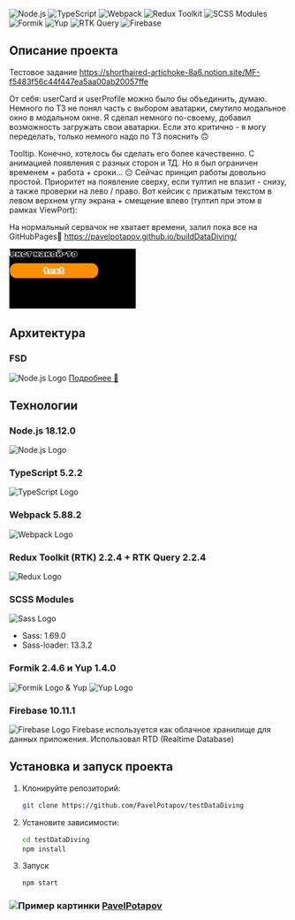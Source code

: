 ![Node.js](https://img.shields.io/badge/Node.js-18.12.0-green.svg)
![TypeScript](https://img.shields.io/badge/TypeScript-5.2.2-blue.svg)
![Webpack](https://img.shields.io/badge/Webpack-5.88.2-blue.svg)
![Redux Toolkit](https://img.shields.io/badge/Redux%20Toolkit-2.2.4-blue.svg)
![SCSS Modules](https://img.shields.io/badge/SCSS%20Modules-1.69.0%20%2B%2013.3.2-orange.svg)
![Formik](https://img.shields.io/badge/Formik-2.4.6-blue.svg)
![Yup](https://img.shields.io/badge/Yup-1.4.0-blue.svg)
![RTK Query](https://img.shields.io/badge/RTK%20Query-2.2.4-blue.svg)
![Firebase](https://img.shields.io/badge/Firebase-10.11.1-orange.svg)

## Описание проекта

Тестовое задание https://shorthaired-artichoke-8a6.notion.site/MF-f5483f56c44f447ea5aa00ab20057ffe

От себя: userCard и userProfile можно было бы объединить, думаю. Немного по ТЗ не понял часть с выбором аватарки, смутило модальное окно в модальном окне. Я сделал немного по-своему, добавил возможность загружать свои аватарки. Если это критично - я могу переделать, только немного надо по ТЗ пояснить 🙃

Tooltip. Конечно, хотелось бы сделать его более качественно. С анимацией появления с разных сторон и ТД. Но я был ограничен временем + работа + сроки... 😔
Сейчас принцип работы довольно простой. Приоритет на появление сверху, если тултип не влазит - снизу, а также проверки на лево / право.
Вот кейсик с прижатым текстом в левом верхнем углу экрана + смещение влево (тултип при этом в рамках ViewPort):

На нормальный сервачок не хватает времени, залил пока все на GitHubPages🙈
https://pavelpotapov.github.io/buildDataDiving/ 

![alt text](image.png)

## Архитектура

### FSD

<img src="https://feature-sliced.design/img/brand/logo-primary.png" alt="Node.js Logo" width="50" />
<a href="https://feature-sliced.design/docs/get-started/overview">Подробнее 🚀</a>

## Технологии

### Node.js 18.12.0

<img src="https://nodejs.org/static/images/logo.svg" alt="Node.js Logo" width="50" />

### TypeScript 5.2.2

<img src="https://cdn.worldvectorlogo.com/logos/typescript.svg" alt="TypeScript Logo" width="50" />

### Webpack 5.88.2

<img src="https://webpack.js.org/assets/icon-square-big.svg" alt="Webpack Logo" width="50" />

### Redux Toolkit (RTK) 2.2.4 + RTK Query 2.2.4

<img src="https://redux-toolkit.js.org/img/redux.svg" alt="Redux Logo" width="50" />

### SCSS Modules

<img src="https://sass-lang.com/assets/img/logos/logo.svg" alt="Sass Logo" width="50" />

- Sass: 1.69.0
- Sass-loader: 13.3.2

### Formik 2.4.6 и Yup 1.4.0

<img src="https://user-images.githubusercontent.com/4060187/61057426-4e5a4600-a3c3-11e9-9114-630743e05814.png" alt="Formik Logo" width="50" /> & Yup
<img src="https://avatars.githubusercontent.com/u/339286?s=48&v=4" alt="Yup Logo" width="50" />

### Firebase 10.11.1

<img src="https://firebase.google.com/downloads/brand-guidelines/PNG/logo-logomark.png" alt="Firebase Logo" width="50" />
Firebase используется как облачное хранилище для данных приложения. Использовал RTD (Realtime Database)

## Установка и запуск проекта

1. Клонируйте репозиторий:
   ```bash
   git clone https://github.com/PavelPotapov/testDataDiving
   ```
2. Установите зависимости:
   ```bash
   cd testDataDiving
   npm install
   ```
3. Запуск
   ```bash
   npm start
   ```

### <img src="https://freedombelarus.github.io/0004/t_logo.png" alt="Пример картинки" width="20" height="20" style=""/> [PavelPotapov](https://t.me/Pavel_Potapov)
